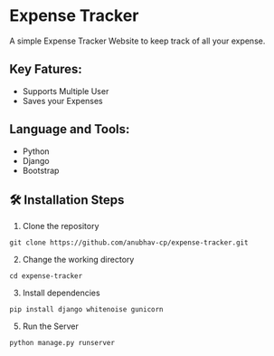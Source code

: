 # Expense Tracker

A simple Expense Tracker Website to keep track of all your expense.

## Key Fatures:
- Supports Multiple User 
- Saves your Expenses 


## Language and Tools:
* Python
* Django
* Bootstrap 

## 🛠️ Installation Steps

1. Clone the repository
```
git clone https://github.com/anubhav-cp/expense-tracker.git
```


2. Change the working directory
```
cd expense-tracker
```

3. Install dependencies
```
pip install django whitenoise gunicorn 
```

5. Run the Server
```python
python manage.py runserver
```


